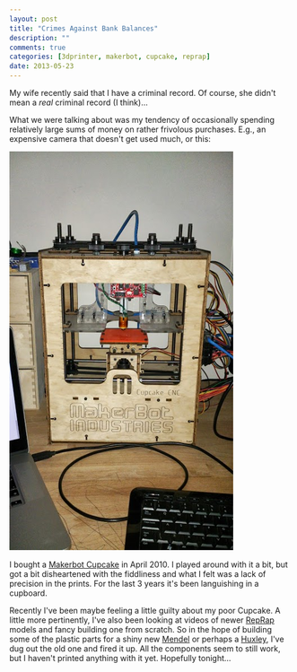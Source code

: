 ```yaml
---
layout: post
title: "Crimes Against Bank Balances"
description: ""
comments: true
categories: [3dprinter, makerbot, cupcake, reprap]
date: 2013-05-23
---
```

My wife recently said that I have a criminal record.  Of course, she didn't mean a *real* criminal record (I think)...

What we were talking about was my tendency of occasionally spending relatively large sums of money on rather frivolous purchases.  E.g., an expensive camera that doesn't get used much, or this:

![My Makerbot Cupcake](/images/makerbot_cupcake.jpg)

I bought a [Makerbot Cupcake](http://en.wikipedia.org/wiki/MakerBot_Industries#Cupcake_CNC) in April 2010.  I played around with it a bit, but got a bit disheartened with the fiddliness and what I felt was a lack of precision in the prints.  For the last 3 years it's been languishing in a cupboard.

Recently I've been maybe feeling a little guilty about my poor Cupcake.  A little more pertinently, I've also been looking at videos of newer [RepRap](http://reprap.org) models and fancy building one from scratch.  So in the hope of building some of the plastic parts for a shiny new [Mendel](http://reprap.org/wiki/Mendel) or perhaps a  [Huxley](http://reprap.org/wiki/Huxley), I've dug out the old one and fired it up.  All the components seem to still work, but I haven't printed anything with it yet.  Hopefully tonight...